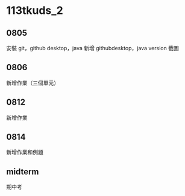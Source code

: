 # 113tkuds_2

## 0805
安裝 git，github desktop，java
新增 githubdesktop，java version 截圖

## 0806
新增作業（三個單元）

## 0812
新增作業

## 0814
新增作業和例題

## midterm
期中考
